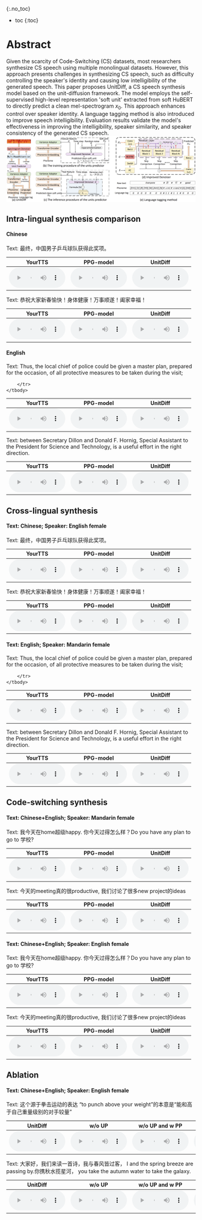 


{:.no_toc}
* toc
{:toc}



# Abstract
Given the scarcity of Code-Switching (CS) datasets, most researchers synthesize CS speech using multiple monolingual datasets. However, this approach presents challenges in synthesizing CS speech, such as difficulty controlling the speaker's identity and causing low intelligibility of the generated speech. This paper proposes UnitDiff, a CS speech synthesis model based on the unit-diffusion framework. The model employs the self-supervised high-level representation 'soft unit' extracted from soft HuBERT to directly predict a clean mel-spectrogram $x_0$. This approach enhances control over speaker identity. A language tagging method is also introduced to improve speech intelligibility. Evaluation results validate the model's effectiveness in improving the intelligibility, speaker similarity, and speaker consistency of the generated CS speech.
<img src="images/1.png">


## Intra-lingual synthesis comparison
#### Chinese
<ruby>Text: 最终，中国男子乒乓球队获得此奖项。</ruby>
<table>
	<thead>
		<tr>
	<th style="text-align: center">YourTTS</th>
            <th style="text-align: center">PPG-model</th>
            <th style="text-align: center">UnitDiff</th>
		</tr>
	</thead>
	<tbody>
		<tr>
			<td style="text-align: center"><audio controls style="width: 150px;"><source src="zh/MOS/CN/IN/MOS_IN_CN_yourtts_text_02.wav" type="audio/wav"></audio></td>
            <td style="text-align: center"><audio controls style="width: 150px;"><source src="zh/MOS/CN/IN/MOS_IN_CN_ppg_model_02.wav" type="audio/wav"></audio></td>
            <td style="text-align: center"><audio controls style="width: 150px;"><source src="zh/MOS/CN/IN/MOS_IN_CN_unitdiff_02.wav" type="audio/wav"></audio></td>
		</tr>
	</tbody>
</table>

<ruby>Text: 恭祝大家新春愉快！身体健康！万事顺遂！阖家幸福！</ruby>
<table>
	<thead>
		<tr>
	<th style="text-align: center">YourTTS</th>
            <th style="text-align: center">PPG-model</th>
            <th style="text-align: center">UnitDiff</th>
		</tr>
	</thead>
	<tbody>
		<tr>
			<td style="text-align: center"><audio controls style="width: 150px;"><source src="zh/MOS/CN/IN/MOS_IN_CN_yourtts_text_03.wav" type="audio/wav"></audio></td>
            <td style="text-align: center"><audio controls style="width: 150px;"><source src="zh/MOS/CN/IN/MOS_IN_CN_ppg_model_03.wav" type="audio/wav"></audio></td>
            <td style="text-align: center"><audio controls style="width: 150px;"><source src="zh/MOS/CN/IN/MOS_IN_CN_unitdiff_03.wav" type="audio/wav"></audio></td>
		</tr>
	</tbody>
</table>


#### English
<ruby>Text: Thus, the local chief of police could be given a master plan, prepared for the occasion, of all protective measures to be taken during the visit;</ruby>
<table>
	<thead>
		<tr>
	<th style="text-align: center">YourTTS</th>
            <th style="text-align: center">PPG-model</th>
            <th style="text-align: center">UnitDiff</th>
		</tr>
	</thead>
	<tbody>
		<tr>
			<td style="text-align: center"><audio controls style="width: 150px;"><source src="zh/MOS/EN/IN/MOS_IN_EN_yourtts_text_01.wav" type="audio/wav"></audio></td>
            <td style="text-align: center"><audio controls style="width: 150px;"><source src="zh/MOS/EN/IN/MOS_IN_EN_ppg_model_01.wav" type="audio/wav"></audio></td>
            <td style="text-align: center"><audio controls style="width: 150px;"><source src="zh/MOS/EN/IN/MOS_IN_EN_unitdiff_01.wav" type="audio/wav"></audio></td>

		</tr>
	</tbody>
</table>

<ruby>Text: between Secretary Dillon and Donald F. Hornig, Special Assistant to the President for Science and Technology, is a useful effort in the right direction.</ruby>
<table>
	<thead>
		<tr>
	<th style="text-align: center">YourTTS</th>
            <th style="text-align: center">PPG-model</th>
            <th style="text-align: center">UnitDiff</th>
		</tr>
	</thead>
	<tbody>
		<tr>
			<td style="text-align: center"><audio controls style="width: 150px;"><source src="zh/MOS/EN/IN/MOS_IN_EN_yourtts_text_02.wav" type="audio/wav"></audio></td>
            <td style="text-align: center"><audio controls style="width: 150px;"><source src="zh/MOS/EN/IN/MOS_IN_EN_ppg_model_02.wav" type="audio/wav"></audio></td>
            <td style="text-align: center"><audio controls style="width: 150px;"><source src="zh/MOS/EN/IN/MOS_IN_EN_unitdiff_02.wav" type="audio/wav"></audio></td>
		</tr>
	</tbody>
</table>



## Cross-lingual synthesis
#### Text: Chinese; Speaker: English female
<ruby>Text: 最终，中国男子乒乓球队获得此奖项。</ruby>
<table>
	<thead>
		<tr>
	<th style="text-align: center">YourTTS</th>
            <th style="text-align: center">PPG-model</th>
            <th style="text-align: center">UnitDiff</th>
		</tr>
	</thead>
	<tbody>
		<tr>
			<td style="text-align: center"><audio controls style="width: 150px;"><source src="zh/MOS/EN/cross/MOS_Cross_EN_yourtts_text_02.wav" type="audio/wav"></audio></td>
            <td style="text-align: center"><audio controls style="width: 150px;"><source src="zh/MOS/EN/cross/MOS_Cross_EN_ppg_model_02.wav" type="audio/wav"></audio></td>
            <td style="text-align: center"><audio controls style="width: 150px;"><source src="zh/MOS/EN/cross/MOS_Cross_EN_unitdiff_02.wav" type="audio/wav"></audio></td>
		</tr>
	</tbody>
</table>

<ruby>Text: 恭祝大家新春愉快！身体健康！万事顺遂！阖家幸福！</ruby>
<table>
	<thead>
		<tr>
	<th style="text-align: center">YourTTS</th>
            <th style="text-align: center">PPG-model</th>
            <th style="text-align: center">UnitDiff</th>
		</tr>
	</thead>
	<tbody>
		<tr>
			<td style="text-align: center"><audio controls style="width: 150px;"><source src="zh/MOS/EN/cross/MOS_Cross_EN_yourtts_text_03.wav" type="audio/wav"></audio></td>
            <td style="text-align: center"><audio controls style="width: 150px;"><source src="zh/MOS/EN/cross/MOS_Cross_EN_ppg_model_03.wav" type="audio/wav"></audio></td>
            <td style="text-align: center"><audio controls style="width: 150px;"><source src="zh/MOS/EN/cross/MOS_Cross_EN_unitdiff_03.wav" type="audio/wav"></audio></td>
		</tr>
	</tbody>
</table>


#### Text: English; Speaker: Mandarin female
<ruby>Text: Thus, the local chief of police could be given a master plan, prepared for the occasion, of all protective measures to be taken during the visit;</ruby>
<table>
	<thead>
		<tr>
	<th style="text-align: center">YourTTS</th>
            <th style="text-align: center">PPG-model</th>
            <th style="text-align: center">UnitDiff</th>
		</tr>
	</thead>
	<tbody>
		<tr>
			<td style="text-align: center"><audio controls style="width: 150px;"><source src="zh/MOS/CN/cross/MOS_Cross_CN_yourtts_text_01.wav" type="audio/wav"></audio></td>
            <td style="text-align: center"><audio controls style="width: 150px;"><source src="zh/MOS/CN/cross/MOS_Cross_CN_ppg_model_01.wav" type="audio/wav"></audio></td>
            <td style="text-align: center"><audio controls style="width: 150px;"><source src="zh/MOS/CN/cross/MOS_Cross_CN_unitdiff_01.wav" type="audio/wav"></audio></td>

		</tr>
	</tbody>
</table>

<ruby>Text: between Secretary Dillon and Donald F. Hornig, Special Assistant to the President for Science and Technology, is a useful effort in the right direction.</ruby>
<table>
	<thead>
		<tr>
	<th style="text-align: center">YourTTS</th>
            <th style="text-align: center">PPG-model</th>
            <th style="text-align: center">UnitDiff</th>
		</tr>
	</thead>
	<tbody>
		<tr>
			<td style="text-align: center"><audio controls style="width: 150px;"><source src="zh/MOS/CN/cross/MOS_Cross_CN_yourtts_text_02.wav" type="audio/wav"></audio></td>
            <td style="text-align: center"><audio controls style="width: 150px;"><source src="zh/MOS/CN/cross/MOS_Cross_CN_ppg_model_02.wav" type="audio/wav"></audio></td>
            <td style="text-align: center"><audio controls style="width: 150px;"><source src="zh/MOS/CN/cross/MOS_Cross_CN_unitdiff_02.wav" type="audio/wav"></audio></td>
		</tr>
	</tbody>
</table>


## Code-switching synthesis
#### Text: Chinese+English; Speaker: Mandarin female
<ruby>Text: 我今天在home超级happy. 你今天过得怎么样？Do you have any plan to go to 学校?</ruby>
<table>
	<thead>
		<tr>
                                               <th style="text-align: center">YourTTS</th>
            <th style="text-align: center">PPG-model</th>
            <th style="text-align: center">UnitDiff</th>
		</tr>
	</thead>
	<tbody>
		<tr>
			<td style="text-align: center"><audio controls style="width: 150px;"><source src="zh/MOS/CN/CS/MOS_CS_CN_yourtts_text_01.wav" type="audio/wav"></audio></td>
            <td style="text-align: center"><audio controls style="width: 150px;"><source src="zh/MOS/CN/CS/MOS_CS_CN_ppg_model_01.wav" type="audio/wav"></audio></td>
           <td style="text-align: center"><audio controls style="width: 150px;"><source src="zh/MOS/CN/CS/MOS_CS_CN_unitdiff_01.wav" type="audio/wav"></audio></td>
		</tr>
	</tbody>
</table>

<ruby>Text: 今天的meeting真的很productive, 我们讨论了很多new project的ideas</ruby>
<table>
	<thead>
		<tr>
                                               <th style="text-align: center">YourTTS</th>
            <th style="text-align: center">PPG-model</th>
            <th style="text-align: center">UnitDiff</th>
		</tr>
	</thead>
	<tbody>
		<tr>
			<td style="text-align: center"><audio controls style="width: 150px;"><source src="zh/MOS/CN/CS/MOS_CS_CN_yourtts_text_03.wav" type="audio/wav"></audio></td>
            <td style="text-align: center"><audio controls style="width: 150px;"><source src="zh/MOS/CN/CS/MOS_CS_CN_ppg_model_03.wav" type="audio/wav"></audio></td>
           <td style="text-align: center"><audio controls style="width: 150px;"><source src="zh/MOS/CN/CS/MOS_CS_CN_unitdiff_03.wav" type="audio/wav"></audio></td>
		</tr>
	</tbody>
</table>


#### Text: Chinese+English; Speaker: English female
<ruby>Text: 我今天在home超级happy. 你今天过得怎么样？Do you have any plan to go to 学校?</ruby>
<table>
	<thead>
		<tr>
                                               <th style="text-align: center">YourTTS</th>
            <th style="text-align: center">PPG-model</th>
            <th style="text-align: center">UnitDiff</th>
		</tr>
	</thead>
	<tbody>
		<tr>
			<td style="text-align: center"><audio controls style="width: 150px;"><source src="zh/MOS/EN/CS/MOS_CS_EN_yourtts_text_01.wav" type="audio/wav"></audio></td>
            <td style="text-align: center"><audio controls style="width: 150px;"><source src="zh/MOS/EN/CS/MOS_CS_EN_ppg_model_01.wav" type="audio/wav"></audio></td>
           <td style="text-align: center"><audio controls style="width: 150px;"><source src="zh/MOS/EN/CS/MOS_CS_EN_unitdiff_01.wav" type="audio/wav"></audio></td>
		</tr>
	</tbody>
</table>

<ruby>Text: 今天的meeting真的很productive, 我们讨论了很多new project的ideas</ruby>
<table>
	<thead>
		<tr>
                                               <th style="text-align: center">YourTTS</th>
            <th style="text-align: center">PPG-model</th>
            <th style="text-align: center">UnitDiff</th>
		</tr>
	</thead>
	<tbody>
		<tr>
			<td style="text-align: center"><audio controls style="width: 150px;"><source src="zh/MOS/EN/CS/MOS_CS_EN_yourtts_text_03.wav" type="audio/wav"></audio></td>
            <td style="text-align: center"><audio controls style="width: 150px;"><source src="zh/MOS/EN/CS/MOS_CS_EN_ppg_model_03.wav" type="audio/wav"></audio></td>
           <td style="text-align: center"><audio controls style="width: 150px;"><source src="zh/MOS/EN/CS/MOS_CS_EN_unitdiff_03.wav" type="audio/wav"></audio></td>
		</tr>
	</tbody>
</table>




## Ablation
#### Text: Chinese+English; Speaker: English female
<ruby>Text: 这个源于拳击运动的表达 “to punch above your weight”的本意是“能和高于自己重量级别的对手较量”</ruby>
<table>
	<thead>
		<tr>
                                                <th style="text-align: center">UnitDiff</th>
						<th style="text-align: center">w/o UP</th>
						<th style="text-align: center">w/o UP and w PP</th>
						<th style="text-align: center">w/o LT</th>
                                                   <th style="text-align: center">w/o DBP and w TBP</th>
                                                <th style="text-align: center">w/o LT and UP</th>
                                                 <th style="text-align: center">YourTTS</th>
		</tr>
	</thead>
	<tbody>
		<tr>
            <td style="text-align: center"><audio controls style="width: 150px;"><source src="zh/xiao/xiaorong_unitdiff_01.wav" type="audio/wav"></audio></td>
            <td style="text-align: center"><audio controls style="width: 150px;"><source src="zh/xiao/xiaorong_unitdiff_no_UP_01.wav" type="audio/wav"></audio></td>
            <td style="text-align: center"><audio controls style="width: 150px;"><source src="zh/xiao/xiaorong_unitdiff_no_UP_w_PP_01.wav" type="audio/wav"></audio></td>
	     <td style="text-align: center"><audio controls style="width: 150px;"><source src="zh/xiao/xiaorong_unitdiff_no_LT_01.wav" type="audio/wav"></audio></td>
	    <td style="text-align: center"><audio controls style="width: 150px;"><source src="zh/xiao/xiaorong_unitdiff_TBP_01.wav" type="audio/wav"></audio></td>
            <td style="text-align: center"><audio controls style="width: 150px;"><source src="zh/xiao/xiaorong_unitdiff_no_LT_UP_01.wav" type="audio/wav"></audio></td>
            <td style="text-align: center"><audio controls style="width: 150px;"><source src="zh/xiao/xiaorong_yourtts_01.wav" type="audio/wav"></audio></td>
		</tr>
	</tbody>
</table>

<ruby>Text: 大家好，我们来读一首诗，我与春风皆过客， I and the spring breeze are passing by.你携秋水揽星河， you take the autumn water to take the galaxy.</ruby>
<table>
	<thead>
		<tr>
                                                <th style="text-align: center">UnitDiff</th>
						<th style="text-align: center">w/o UP</th>
						<th style="text-align: center">w/o UP and w PP</th>
						<th style="text-align: center">w/o LT</th>
						    <th style="text-align: center">w/o DBP and w TBP</th>
                                                <th style="text-align: center">w/o LT and UP</th>
                                                 <th style="text-align: center">YourTTS</th>
		</tr>
	</thead>
	<tbody>
		<tr>
            <td style="text-align: center"><audio controls style="width: 150px;"><source src="zh/xiao/xiaorong_unitdiff_02.wav" type="audio/wav"></audio></td>
            <td style="text-align: center"><audio controls style="width: 150px;"><source src="zh/xiao/xiaorong_unitdiff_no_UP_02.wav" type="audio/wav"></audio></td>
            <td style="text-align: center"><audio controls style="width: 150px;"><source src="zh/xiao/xiaorong_unitdiff_no_UP_w_PP_02.wav" type="audio/wav"></audio></td>
           <td style="text-align: center"><audio controls style="width: 150px;"><source src="zh/xiao/xiaorong_unitdiff_no_LT_02.wav" type="audio/wav"></audio></td>
                          <td style="text-align: center"><audio controls style="width: 150px;"><source src="zh/xiao/xiaorong_unitdiff_TBP_02.wav" type="audio/wav"></audio></td>
            <td style="text-align: center"><audio controls style="width: 150px;"><source src="zh/xiao/xiaorong_unitdiff_no_LT_UP_02.wav" type="audio/wav"></audio></td>
            <td style="text-align: center"><audio controls style="width: 150px;"><source src="zh/xiao/xiaorong_yourtts_02.wav" type="audio/wav"></audio></td>
		</tr>
	</tbody>
</table>


